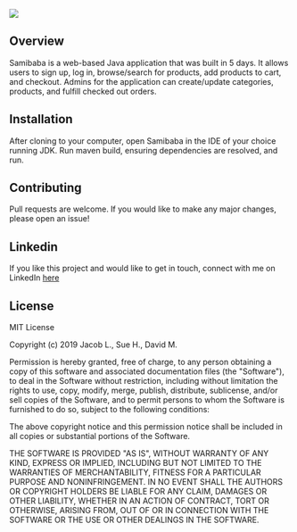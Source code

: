 [<img src="https://user-images.githubusercontent.com/59655536/128064451-4c20f24f-9694-48f5-8328-1b21729e7919.png">](https://github.com/leplerjacob/Samibaba)

## Overview
Samibaba is a web-based Java application that was built in 5 days. It allows users to sign up, log in, browse/search for products, add products to cart, and checkout. Admins for the application can create/update categories, products, and fulfill checked out orders.

## Installation
After cloning to your computer, open Samibaba in the IDE of your choice running JDK. Run maven build, ensuring dependencies are resolved, and run.

## Contributing
Pull requests are welcome. If you would like to make any major changes, please open an issue!

## Linkedin
If you like this project and would like to get in touch, connect with me on LinkedIn [here](https://www.linkedin.com/in/jacoblepler/)

## License
MIT License

Copyright (c) 2019 Jacob L., Sue H., David M.

Permission is hereby granted, free of charge, to any person obtaining a copy of this software and associated documentation files (the "Software"), to deal in the Software without restriction, including without limitation the rights to use, copy, modify, merge, publish, distribute, sublicense, and/or sell copies of the Software, and to permit persons to whom the Software is furnished to do so, subject to the following conditions:

The above copyright notice and this permission notice shall be included in all copies or substantial portions of the Software.

THE SOFTWARE IS PROVIDED "AS IS", WITHOUT WARRANTY OF ANY KIND, EXPRESS OR IMPLIED, INCLUDING BUT NOT LIMITED TO THE WARRANTIES OF MERCHANTABILITY, FITNESS FOR A PARTICULAR PURPOSE AND NONINFRINGEMENT. IN NO EVENT SHALL THE AUTHORS OR COPYRIGHT HOLDERS BE LIABLE FOR ANY CLAIM, DAMAGES OR OTHER LIABILITY, WHETHER IN AN ACTION OF CONTRACT, TORT OR OTHERWISE, ARISING FROM, OUT OF OR IN CONNECTION WITH THE SOFTWARE OR THE USE OR OTHER DEALINGS IN THE SOFTWARE.
